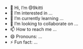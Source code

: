 - 👋 Hi, I’m @9kitti
- 👀 I’m interested in ...
- 🌱 I’m currently learning ...
- 💞️ I’m looking to collaborate on ...
- 📫 How to reach me ...
- 😄 Pronouns: ...
- ⚡ Fun fact: ...

<!---
9kitti/9kitti is a ✨ special ✨ repository because its `README.md` (this file) appears on your GitHub profile.
You can click the Preview link to take a look at your changes.
--->
